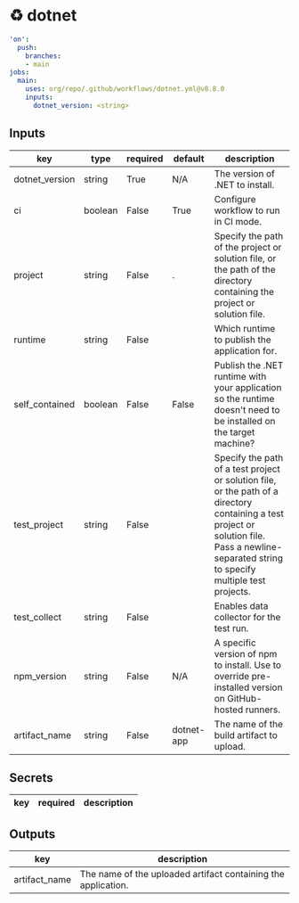 # ♻ dotnet

```yaml
'on':
  push:
    branches:
    - main
jobs:
  main:
    uses: org/repo/.github/workflows/dotnet.yml@v8.8.0
    inputs:
      dotnet_version: <string>

```

## Inputs

key | type | required | default | description
--- | --- | --- | --- | ---
dotnet_version | string | True | N/A | The version of .NET to install.
ci | boolean | False | True | Configure workflow to run in CI mode.
project | string | False | . | Specify the path of the project or solution file, or the path of the directory containing the project or solution file.
runtime | string | False |  | Which runtime to publish the application for.
self_contained | boolean | False | False | Publish the .NET runtime with your application so the runtime doesn't need to be installed on the target machine?
test_project | string | False |  | Specify the path of a test project or solution file, or the path of a directory containing a test project or solution file. Pass a newline-separated string to specify multiple test projects.
test_collect | string | False |  | Enables data collector for the test run.
npm_version | string | False | N/A | A specific version of npm to install. Use to override pre-installed version on GitHub-hosted runners.
artifact_name | string | False | dotnet-app | The name of the build artifact to upload.

## Secrets

key | required | description
--- | --- | ---

## Outputs

key | description
--- | ---
artifact_name | The name of the uploaded artifact containing the application.